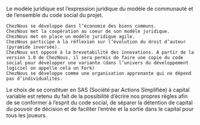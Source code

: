  Le modèle juridique est l’expression juridique du modèle de communauté et de l’ensemble du code social du projet.

    ChezNous se développe dans l’économie des biens communs.
    ChezNous met la coopération au coeur de son modèle juridique.
    ChezNous met en place un modèle juridique agile.
    ChezNous participe à la réflexion sur l’évolution du droit d’auteur (pyramide inversée).
    ChezNous est opposé à la brevetabilité des innovations. A partir de la version 1.0 de ChezNous, il sera permis de faire une copie du code social pour développer une variante (dans l’univers du développement logiciel on appelle cela un Fork)
    ChezNous se développe comme une organisation apprenante qui ne dépend pas d’individualités.

Le choix de se constituer en SAS (Société par Actions Simplifiée) à capital variable est retenu du fait de la possibilité d’écrire nos propres règles afin de se conformer à l’esprit du code social, de séparer la détention de capital du pouvoir de décision et de faciliter l’entrée et la sortie dans le capital pour tous les joueurs. 
